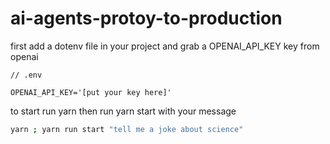 # ai-agents-protoy-to-production

first add a dotenv file in your project and grab a OPENAI_API_KEY key from openai

```
// .env

OPENAI_API_KEY='[put your key here]'

```

to start run yarn then run yarn start with your message 

```bash
yarn ; yarn run start "tell me a joke about science"

```